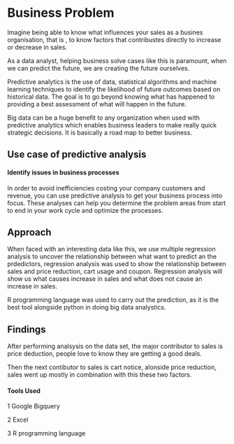 
# Business Problem

Imagine being able to know what influences your sales as a busines  organisation, that is , to know factors that contribustes directly to increase or decrease in sales.

As a data analyst, helping business solve cases like this is paramount, when we can predict the future, we are creating the future ourselves.

Predictive analytics is the use of data, statistical algorithms and machine learning techniques to identify the likelihood of future outcomes based on historical data. The goal is to go beyond knowing what has happened to providing a best assessment of what will happen in the future.

Big data can be a huge benefit to any organization when used with predictive analytics which enables business leaders to make really quick strategic decisions. It is basically a road map to better business.

## Use case of predictive analysis

#### Identify issues in business processes

In order to avoid inefficiencies costing your company customers and revenue, you can use predictive analysis to get your business process into focus.  These analyses can help you determine the problem areas from start to end in your work cycle and optimize the processes.

## Approach

When faced with an interesting data like this, we use multiple regression analysis to uncover the relationship between what want to predict an the prdedictors, regression analysis was used to show the relationship between sales and price reduction, cart usage and coupon. Regression analysis will show us what causes increase in sales and what does not cause an increase in  sales. 

R programming language was used to carry out the prediction, as it is the best tool alongside python in doing big data analystics.

## Findings

After performing analsysis on the data set, the major contributor to sales is price deduction, people love to know they are getting a good deals.
 
Then  the next contibutor to sales is cart notice, alonside price reduction, sales went up mostly in combination with this these two factors. 

#### Tools Used

1 Google Bigquery

2 Excel

3 R programming language
